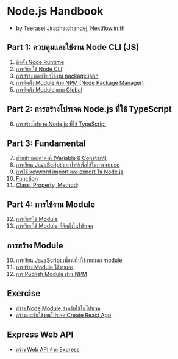 
# Node.js Handbook

- by Teerasej Jiraphatchandej, [Nextflow.in.th](https://www.nextflow.in.th)


## Part 1: ควบคุมและใช้งาน Node CLI (JS)

1. [ติดตั้ง Node Runtime](fundamental/install-nodejs.md) 
2. [การเรียกใช้ Node CLI](fundamental/node-cli.md)
3. [การสร้าง และเรียกใช้งาน package.json](fundamental/node-package-json.md)
4. [การติดตั้ง Module ด้วย NPM (Node Package Manager)](fundamental/node-module-npm.md)
5. [การติดตั้ง Module แบบ Global](fundamental/node-module-npm-global.md)

## Part 2: การสร้างโปรเจค Node.js ที่ใช้ TypeScript 

6. [การสร้างโปรเจค Node.js ที่ใช้ TypeScript](fundamental/create-node-typescript-project.md)


## Part 3: Fundamental

7. [ตัวแปร และค่าคงที่ (Variable & Constant)](fundamental/js-es6-var-const.md)
8. [การเขียน JavaScript แยกไฟล์เพื่อใช้ในการ reuse](fundamental/create-node-module-export.md)
9. [การใช้ keyword import และ export ใน Node.js](fundamental/import-export-node-module.md)
10. [Function](fundamental/js-es6-function.md)
11. [Class, Property, Method](fundamental/js-es6-class.md);

## Part 4: การใช้งาน Module 

12. [การเรียกใช้ Module](fundamental/node-module.md) 
13. [การเรียกใช้ Module ที่ติดตั้งในโปรเจค](fundamental/node-module-npm-using.md)


## การสร้าง Module 

10. [การเขียน JavaScript เพื่อนำไปใช้งานนอก module](fundamental/create-node-module-export.md)
11. [การสร้าง Module ใช้งานเอง](fundamental/create-node-module.md)
12. [การ Publish Module ผ่าน NPM](fundamental/create-node-module-publish.md)


## Exercise 

- [สร้าง Node Module สำหรับใช้ในโปรเจค](/exercise/create-data-module.md)
- [สร้างและรันใช้งานโปรเจค Create React App](fundamental/react-create-app.md)

## Express Web API

- [สร้าง Web API ด้วย Express](express-web-api/readme.md)


